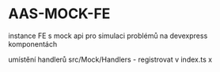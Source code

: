 # AAS-MOCK-FE
instance FE s mock api pro simulaci problémů na devexpress komponentách

umístění handlerů src/Mock/Handlers - registrovat v index.ts x
